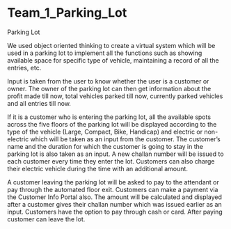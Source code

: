 # Team_1_Parking_Lot
Parking Lot

We used object oriented thinking to create a virtual system which will be used in a parking lot to implement all the functions such as showing available space for specific type of vehicle, maintaining a record of all the entries, etc. 

Input is taken from the user to know whether the user is a customer or owner. The owner of the parking lot can then get information about the profit made till now, total vehicles parked till now, currently parked vehicles and all entries till now. 

If it is a customer who is entering the parking lot, all the available spots across the five floors of the parking lot will be displayed according to the type of the vehicle (Large, Compact, Bike, Handicap) and electric or non-electric which will be taken as an input from the customer. The customer’s name and the duration for which the customer is going to stay in the parking lot is also taken as an input. A new challan number will be issued to each customer every time they enter the lot. Customers can also charge their electric vehicle during the time with an additional amount.

A customer leaving the parking lot will be asked to pay to the attendant or pay through the automated floor exit. Customers can make a payment via the Customer Info Portal also. The amount will be calculated and displayed after a customer gives their challan number which was issued earlier as an input. Customers have the option to pay through cash or card. After paying customer can leave the lot.
